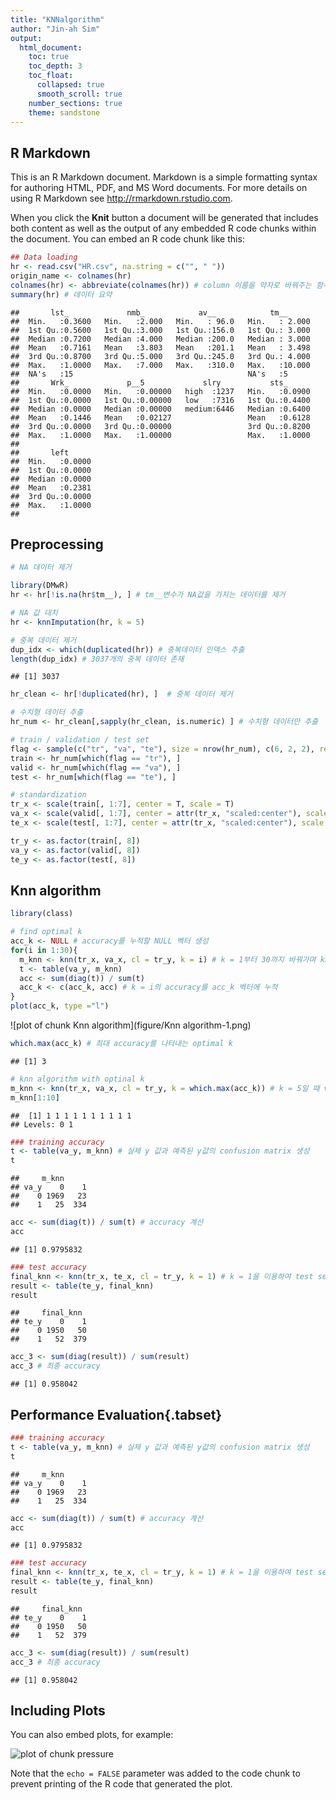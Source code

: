```yaml
---
title: "KNNalgorithm"
author: "Jin-ah Sim"
output:
  html_document:
    toc: true
    toc_depth: 3
    toc_float:
      collapsed: true
      smooth_scroll: true
    number_sections: true
    theme: sandstone
---
```




## R Markdown

This is an R Markdown document. Markdown is a simple formatting syntax for authoring HTML, PDF, and MS Word documents. For more details on using R Markdown see <http://rmarkdown.rstudio.com>.

When you click the **Knit** button a document will be generated that includes both content as well as the output of any embedded R code chunks within the document. You can embed an R code chunk like this:


```r
## Data loading
hr <- read.csv("HR.csv", na.string = c("", " "))
origin_name <- colnames(hr)
colnames(hr) <- abbreviate(colnames(hr)) # column 이름을 약자로 바꿔주는 함수
summary(hr) # 데이터 요약
```

```
##       lst_             nmb_            av__            tm__       
##  Min.   :0.3600   Min.   :2.000   Min.   : 96.0   Min.   : 2.000  
##  1st Qu.:0.5600   1st Qu.:3.000   1st Qu.:156.0   1st Qu.: 3.000  
##  Median :0.7200   Median :4.000   Median :200.0   Median : 3.000  
##  Mean   :0.7161   Mean   :3.803   Mean   :201.1   Mean   : 3.498  
##  3rd Qu.:0.8700   3rd Qu.:5.000   3rd Qu.:245.0   3rd Qu.: 4.000  
##  Max.   :1.0000   Max.   :7.000   Max.   :310.0   Max.   :10.000  
##  NA's   :15                                       NA's   :5       
##       Wrk_             p__5             slry           sts_       
##  Min.   :0.0000   Min.   :0.00000   high  :1237   Min.   :0.0900  
##  1st Qu.:0.0000   1st Qu.:0.00000   low   :7316   1st Qu.:0.4400  
##  Median :0.0000   Median :0.00000   medium:6446   Median :0.6400  
##  Mean   :0.1446   Mean   :0.02127                 Mean   :0.6128  
##  3rd Qu.:0.0000   3rd Qu.:0.00000                 3rd Qu.:0.8200  
##  Max.   :1.0000   Max.   :1.00000                 Max.   :1.0000  
##                                                                   
##       left       
##  Min.   :0.0000  
##  1st Qu.:0.0000  
##  Median :0.0000  
##  Mean   :0.2381  
##  3rd Qu.:0.0000  
##  Max.   :1.0000  
## 
```


## Preprocessing


```r
# NA 데이터 제거

library(DMwR)
hr <- hr[!is.na(hr$tm__), ] # tm__변수가 NA값을 가지는 데이터를 제거

# NA 값 대치
hr <- knnImputation(hr, k = 5)

# 중복 데이터 제거
dup_idx <- which(duplicated(hr)) # 중복데이터 인덱스 추출
length(dup_idx) # 3037개의 중복 데이터 존재
```

```
## [1] 3037
```

```r
hr_clean <- hr[!duplicated(hr), ]  # 중복 데이터 제거

# 수치형 데이터 추출
hr_num <- hr_clean[,sapply(hr_clean, is.numeric) ] # 수치형 데이터만 추출

# train / validation / test set
flag <- sample(c("tr", "va", "te"), size = nrow(hr_num), c(6, 2, 2), replace = T)
train <- hr_num[which(flag == "tr"), ]
valid <- hr_num[which(flag == "va"), ]
test <- hr_num[which(flag == "te"), ]

# standardization 
tr_x <- scale(train[, 1:7], center = T, scale = T)
va_x <- scale(valid[, 1:7], center = attr(tr_x, "scaled:center"), scale = attr(tr_x, "scaled:scale"))
te_x <- scale(test[, 1:7], center = attr(tr_x, "scaled:center"), scale = attr(tr_x, "scaled:scale"))

tr_y <- as.factor(train[, 8])
va_y <- as.factor(valid[, 8])
te_y <- as.factor(test[, 8])
```
## Knn algorithm

```r
library(class)

# find optimal k 
acc_k <- NULL # accuracy를 누적할 NULL 벡터 생성
for(i in 1:30){
  m_knn <- knn(tr_x, va_x, cl = tr_y, k = i) # k = 1부터 30까지 바꿔가며 knn algorithm 학습
  t <- table(va_y, m_knn) 
  acc <- sum(diag(t)) / sum(t)
  acc_k <- c(acc_k, acc) # k = i의 accuracy를 acc_k 벡터에 누적
}
plot(acc_k, type ="l")
```

![plot of chunk Knn algorithm](figure/Knn algorithm-1.png)

```r
which.max(acc_k) # 최대 accuracy를 나타내는 optimal k
```

```
## [1] 3
```

```r
# knn algorithm with optinal k
m_knn <- knn(tr_x, va_x, cl = tr_y, k = which.max(acc_k)) # k = 5일 때 validation set의 예측값 
m_knn[1:10]
```

```
##  [1] 1 1 1 1 1 1 1 1 1 1
## Levels: 0 1
```

```r
### training accuracy
t <- table(va_y, m_knn) # 실제 y 값과 예측된 y값의 confusion matrix 생성 
t
```

```
##     m_knn
## va_y    0    1
##    0 1969   23
##    1   25  334
```

```r
acc <- sum(diag(t)) / sum(t) # accuracy 계산
acc
```

```
## [1] 0.9795832
```

```r
### test accuracy
final_knn <- knn(tr_x, te_x, cl = tr_y, k = 1) # k = 1을 이용하여 test set 적용
result <- table(te_y, final_knn)
result
```

```
##     final_knn
## te_y    0    1
##    0 1950   50
##    1   52  379
```

```r
acc_3 <- sum(diag(result)) / sum(result)
acc_3 # 최종 accuracy
```

```
## [1] 0.958042
```


## Performance Evaluation{.tabset}

```r
### training accuracy
t <- table(va_y, m_knn) # 실제 y 값과 예측된 y값의 confusion matrix 생성 
t
```

```
##     m_knn
## va_y    0    1
##    0 1969   23
##    1   25  334
```

```r
acc <- sum(diag(t)) / sum(t) # accuracy 계산
acc
```

```
## [1] 0.9795832
```

```r
### test accuracy
final_knn <- knn(tr_x, te_x, cl = tr_y, k = 1) # k = 1을 이용하여 test set 적용
result <- table(te_y, final_knn)
result
```

```
##     final_knn
## te_y    0    1
##    0 1950   50
##    1   52  379
```

```r
acc_3 <- sum(diag(result)) / sum(result)
acc_3 # 최종 accuracy
```

```
## [1] 0.958042
```
## Including Plots

You can also embed plots, for example:

![plot of chunk pressure](figure/pressure-1.png)

Note that the `echo = FALSE` parameter was added to the code chunk to prevent printing of the R code that generated the plot.
